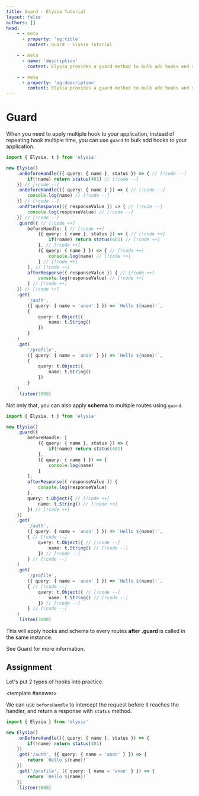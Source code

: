 ```yaml
---
title: Guard - Elysia Tutorial
layout: false
authors: []
head:
    - - meta
      - property: 'og:title'
        content: Guard - Elysia Tutorial

    - - meta
      - name: 'description'
        content: Elysia provides a guard method to bulk add hooks and schema to multiple routes at once.

    - - meta
      - property: 'og:description'
        content: Elysia provides a guard method to bulk add hooks and schema to multiple routes at once.
---
```


<script setup lang="ts">
import { Elysia } from 'elysia'

import Editor from '../../../components/xiao/playground/playground.vue'
import DocLink from '../../../components/xiao/doc-link/doc-link.vue'

import { code, testcases } from './data'
</script>

<Editor :code="code" :testcases="testcases">

# Guard

When you need to apply multiple hook to your application, instead of repeating hook multiple time, you can use `guard` to bulk add hooks to your application.

```typescript
import { Elysia, t } from 'elysia'

new Elysia()
	.onBeforeHandle(({ query: { name }, status }) => { // [!code --]
		if(!name) return status(401) // [!code --]
	}) // [!code --]
	.onBeforeHandle(({ query: { name } }) => { // [!code --]
		console.log(name) // [!code --]
	}) // [!code --]
	.onAfterResponse(({ responseValue }) => { // [!code --]
		console.log(responseValue) // [!code --]
	}) // [!code --]
	.guard({ // [!code ++]
		beforeHandle: [ // [!code ++]
			({ query: { name }, status }) => { // [!code ++]
				if(!name) return status(401) // [!code ++]
			}, // [!code ++]
			({ query: { name } }) => { // [!code ++]
				console.log(name) // [!code ++]
			} // [!code ++]
		], // [!code ++]
		afterResponse({ responseValue }) { // [!code ++]
			console.log(responseValue) // [!code ++]
		} // [!code ++]
	}) // [!code ++]
	.get(
		'/auth',
		({ query: { name = 'anon' } }) => `Hello ${name}!`,
		{
			query: t.Object({
				name: t.String()
			})
		}
	)
	.get(
		'/profile',
		({ query: { name = 'anon' } }) => `Hello ${name}!`,
		{
			query: t.Object({
				name: t.String()
			})
		}
	)
	.listen(3000)
```

Not only that, you can also apply **schema** to multiple routes using `guard`.

```typescript
import { Elysia, t } from 'elysia'

new Elysia()
	.guard({
		beforeHandle: [
			({ query: { name }, status }) => {
				if(!name) return status(401)
			},
			({ query: { name } }) => {
				console.log(name)
			}
		],
		afterResponse({ responseValue }) {
			console.log(responseValue)
		},
		query: t.Object({ // [!code ++]
			name: t.String() // [!code ++]
		}) // [!code ++]
	})
	.get(
		'/auth',
		({ query: { name = 'anon' } }) => `Hello ${name}!`,
		{ // [!code --]
			query: t.Object({ // [!code --]
				name: t.String() // [!code --]
			}) // [!code --]
		} // [!code --]
	)
	.get(
		'/profile',
		({ query: { name = 'anon' } }) => `Hello ${name}!`,
		{ // [!code --]
			query: t.Object({ // [!code --]
				name: t.String() // [!code --]
			}) // [!code --]
		} // [!code --]
	)
	.listen(3000)
```

This will apply hooks and schema to every routes **after .guard** is called in the same instance.

See <DocLink href="/essential/plugin#guard">Guard</DocLink> for more information.

## Assignment

Let's put 2 types of hooks into practice.

<template #answer>

We can use `beforeHandle` to intercept the request before it reaches the handler, and return a response with `status` method.

```typescript
import { Elysia } from 'elysia'

new Elysia()
	.onBeforeHandle(({ query: { name }, status }) => {
		if(!name) return status(401)
	})
	.get('/auth', ({ query: { name = 'anon' } }) => {
		return `Hello ${name}!`
	})
	.get('/profile', ({ query: { name = 'anon' } }) => {
		return `Hello ${name}!`
	})
	.listen(3000)
```

</template>

</Editor>
